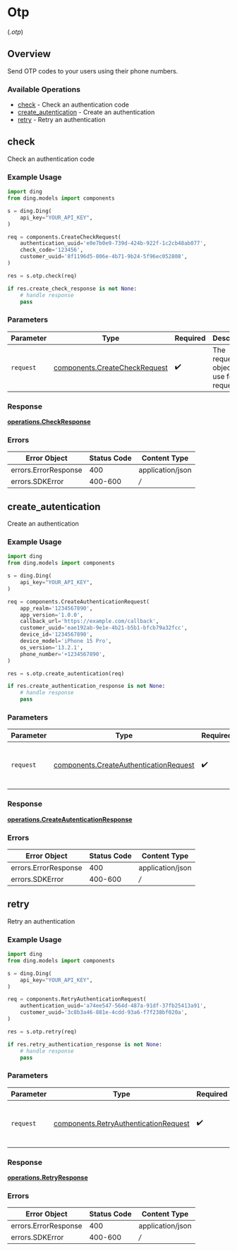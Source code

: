# Otp
(*.otp*)

## Overview

Send OTP codes to your users using their phone numbers.

### Available Operations

* [check](#check) - Check an authentication code
* [create_autentication](#create_autentication) - Create an authentication
* [retry](#retry) - Retry an authentication

## check

Check an authentication code

### Example Usage

```python
import ding
from ding.models import components

s = ding.Ding(
    api_key="YOUR_API_KEY",
)

req = components.CreateCheckRequest(
    authentication_uuid='e0e7b0e9-739d-424b-922f-1c2cb48ab077',
    check_code='123456',
    customer_uuid='8f1196d5-806e-4b71-9b24-5f96ec052808',
)

res = s.otp.check(req)

if res.create_check_response is not None:
    # handle response
    pass
```

### Parameters

| Parameter                                                                  | Type                                                                       | Required                                                                   | Description                                                                |
| -------------------------------------------------------------------------- | -------------------------------------------------------------------------- | -------------------------------------------------------------------------- | -------------------------------------------------------------------------- |
| `request`                                                                  | [components.CreateCheckRequest](../../models/shared/createcheckrequest.md) | :heavy_check_mark:                                                         | The request object to use for the request.                                 |


### Response

**[operations.CheckResponse](../../models/operations/checkresponse.md)**
### Errors

| Error Object         | Status Code          | Content Type         |
| -------------------- | -------------------- | -------------------- |
| errors.ErrorResponse | 400                  | application/json     |
| errors.SDKError      | 400-600              | */*                  |

## create_autentication

Create an authentication

### Example Usage

```python
import ding
from ding.models import components

s = ding.Ding(
    api_key="YOUR_API_KEY",
)

req = components.CreateAuthenticationRequest(
    app_realm='1234567890',
    app_version='1.0.0',
    callback_url='https://example.com/callback',
    customer_uuid='eae192ab-9e1e-4b21-b5b1-bfcb79a32fcc',
    device_id='1234567890',
    device_model='iPhone 15 Pro',
    os_version='13.2.1',
    phone_number='+1234567890',
)

res = s.otp.create_autentication(req)

if res.create_authentication_response is not None:
    # handle response
    pass
```

### Parameters

| Parameter                                                                                    | Type                                                                                         | Required                                                                                     | Description                                                                                  |
| -------------------------------------------------------------------------------------------- | -------------------------------------------------------------------------------------------- | -------------------------------------------------------------------------------------------- | -------------------------------------------------------------------------------------------- |
| `request`                                                                                    | [components.CreateAuthenticationRequest](../../models/shared/createauthenticationrequest.md) | :heavy_check_mark:                                                                           | The request object to use for the request.                                                   |


### Response

**[operations.CreateAutenticationResponse](../../models/operations/createautenticationresponse.md)**
### Errors

| Error Object         | Status Code          | Content Type         |
| -------------------- | -------------------- | -------------------- |
| errors.ErrorResponse | 400                  | application/json     |
| errors.SDKError      | 400-600              | */*                  |

## retry

Retry an authentication

### Example Usage

```python
import ding
from ding.models import components

s = ding.Ding(
    api_key="YOUR_API_KEY",
)

req = components.RetryAuthenticationRequest(
    authentication_uuid='a74ee547-564d-487a-91df-37fb25413a91',
    customer_uuid='3c8b3a46-881e-4cdd-93a6-f7f238bf020a',
)

res = s.otp.retry(req)

if res.retry_authentication_response is not None:
    # handle response
    pass
```

### Parameters

| Parameter                                                                                  | Type                                                                                       | Required                                                                                   | Description                                                                                |
| ------------------------------------------------------------------------------------------ | ------------------------------------------------------------------------------------------ | ------------------------------------------------------------------------------------------ | ------------------------------------------------------------------------------------------ |
| `request`                                                                                  | [components.RetryAuthenticationRequest](../../models/shared/retryauthenticationrequest.md) | :heavy_check_mark:                                                                         | The request object to use for the request.                                                 |


### Response

**[operations.RetryResponse](../../models/operations/retryresponse.md)**
### Errors

| Error Object         | Status Code          | Content Type         |
| -------------------- | -------------------- | -------------------- |
| errors.ErrorResponse | 400                  | application/json     |
| errors.SDKError      | 400-600              | */*                  |
